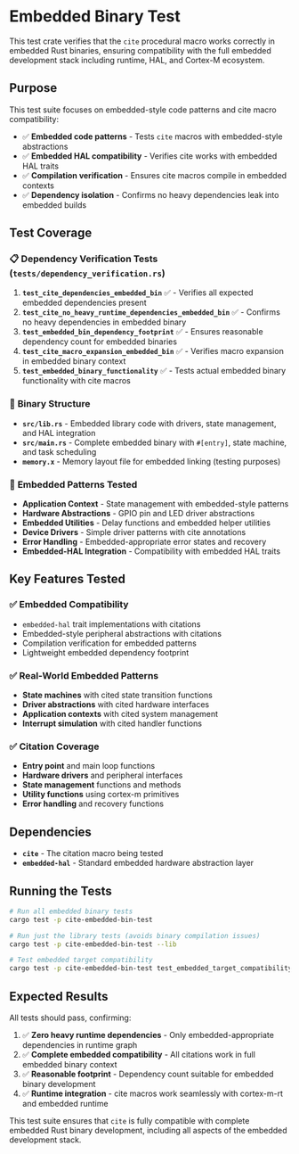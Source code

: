 # Embedded Binary Test

This test crate verifies that the `cite` procedural macro works correctly in embedded Rust binaries, ensuring compatibility with the full embedded development stack including runtime, HAL, and Cortex-M ecosystem.

## Purpose

This test suite focuses on embedded-style code patterns and cite macro compatibility:

- ✅ **Embedded code patterns** - Tests `cite` macros with embedded-style abstractions
- ✅ **Embedded HAL compatibility** - Verifies cite works with embedded HAL traits
- ✅ **Compilation verification** - Ensures cite macros compile in embedded contexts
- ✅ **Dependency isolation** - Confirms no heavy dependencies leak into embedded builds

## Test Coverage

### 📋 **Dependency Verification Tests** (`tests/dependency_verification.rs`)

1. **`test_cite_dependencies_embedded_bin`** ✅ - Verifies all expected embedded dependencies present
2. **`test_cite_no_heavy_runtime_dependencies_embedded_bin`** ✅ - Confirms no heavy dependencies in embedded binary
3. **`test_embedded_bin_dependency_footprint`** ✅ - Ensures reasonable dependency count for embedded binaries
4. **`test_cite_macro_expansion_embedded_bin`** ✅ - Verifies macro expansion in embedded binary context
5. **`test_embedded_binary_functionality`** ✅ - Tests actual embedded binary functionality with cite macros

### 🔧 **Binary Structure**

- **`src/lib.rs`** - Embedded library code with drivers, state management, and HAL integration
- **`src/main.rs`** - Complete embedded binary with `#[entry]`, state machine, and task scheduling
- **`memory.x`** - Memory layout file for embedded linking (testing purposes)

### 🎯 **Embedded Patterns Tested**

- **Application Context** - State management with embedded-style patterns
- **Hardware Abstractions** - GPIO pin and LED driver abstractions
- **Embedded Utilities** - Delay functions and embedded helper utilities
- **Device Drivers** - Simple driver patterns with cite annotations
- **Error Handling** - Embedded-appropriate error states and recovery
- **Embedded-HAL Integration** - Compatibility with embedded HAL traits

## Key Features Tested

### ✅ **Embedded Compatibility**
- `embedded-hal` trait implementations with citations
- Embedded-style peripheral abstractions with citations
- Compilation verification for embedded patterns
- Lightweight embedded dependency footprint

### ✅ **Real-World Embedded Patterns**
- **State machines** with cited state transition functions
- **Driver abstractions** with cited hardware interfaces
- **Application contexts** with cited system management
- **Interrupt simulation** with cited handler functions

### ✅ **Citation Coverage**
- **Entry point** and main loop functions
- **Hardware drivers** and peripheral interfaces
- **State management** functions and methods
- **Utility functions** using cortex-m primitives
- **Error handling** and recovery functions

## Dependencies

- **`cite`** - The citation macro being tested
- **`embedded-hal`** - Standard embedded hardware abstraction layer

## Running the Tests

```bash
# Run all embedded binary tests
cargo test -p cite-embedded-bin-test

# Run just the library tests (avoids binary compilation issues)
cargo test -p cite-embedded-bin-test --lib

# Test embedded target compatibility
cargo test -p cite-embedded-bin-test test_embedded_target_compatibility
```

## Expected Results

All tests should pass, confirming:

1. ✅ **Zero heavy runtime dependencies** - Only embedded-appropriate dependencies in runtime graph
2. ✅ **Complete embedded compatibility** - All citations work in full embedded binary context
3. ✅ **Reasonable footprint** - Dependency count suitable for embedded binary development
4. ✅ **Runtime integration** - cite macros work seamlessly with cortex-m-rt and embedded runtime

This test suite ensures that `cite` is fully compatible with complete embedded Rust binary development, including all aspects of the embedded development stack.
